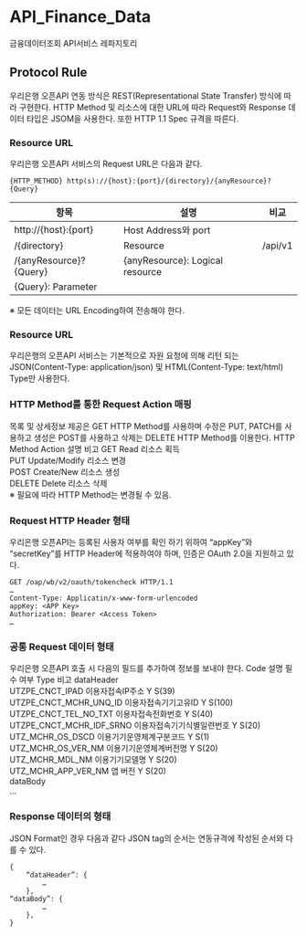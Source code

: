 # API_Finance_Data
금융데이터조회 API서비스 레파지토리





## Protocol Rule
우리은행 오픈API 연동 방식은 REST(Representational State Transfer) 방식에 따라 구현한다. HTTP Method 및 리소스에 대한 URL에 따라 Request와 Response 데이터 타입은 JSOM을 사용한다.
또한 HTTP 1.1 Spec 규격을 따른다.
### Resource URL
우리은행 오픈API 서비스의 Request URL은 다음과 같다.
```
{HTTP_METHOD} http(s)://{host}:{port}/{directory}/{anyResource}?{Query}
```

항목 | 설명 | 비교
---- | ---- | ----
http://{host}:{port} | Host Address와 port | 	
/{directory} | Resource | /api/v1
/{anyResource}?{Query} | {anyResource}: Logical resource
{Query}: Parameter	 | 

※ 모든 데이터는 URL Encoding하여 전송해야 한다.

### Resource URL
우리은행의 오픈API 서비스는 기본적으로 자원 요청에 의해 리턴 되는 JSON(Content-Type: application/json) 및 HTML(Content-Type: text/html) Type만 사용한다.

### HTTP Method를 통한 Request Action 매핑
목록 및 상세정보 제공은 GET HTTP Method를 사용하며 수정은 PUT, PATCH를 사용하고 생성은 POST를 사용하고 삭제는 DELETE HTTP Method를 이용한다.
HTTP Method	Action	설명	비고
GET	Read	리소스 획득	
PUT	Update/Modify	리소스 변경	
POST	Create/New	리소스 생성	
DELETE	Delete	리소스 삭제	
※ 필요에 따라 HTTP Method는 변경될 수 있음.

### Request HTTP Header 형태
우리은행 오픈API는 등록된 사용자 여부를 확인 하기 위하여 “appKey”와 “secretKey”를 HTTP Header에 적용하여야 하며, 인증은 OAuth 2.0을 지원하고 있다.
```
GET /oap/wb/v2/oauth/tokencheck HTTP/1.1
…
Content-Type: Applicatin/x-www-form-urlencoded
appKey: <APP Key>
Authorization: Bearer <Access Token>
…
```

### 공통 Request 데이터 형태
우리은행 오픈API 호출 시 다음의 필드를 추가하여 정보를 보내야 한다.
Code	설명	필수
여부	Type	비고
dataHeader				
	UTZPE_CNCT_IPAD	이용자접속IP주소	Y	S(39)	
	UTZPE_CNCT_MCHR_UNQ_ID	이용자접속기기고유ID	Y	S(100)	
	UTZPE_CNCT_TEL_NO_TXT	이용자접속전화번호	Y	S(40)	
	UTZPE_CNCT_MCHR_IDF_SRNO	이용자접속기기식별일련번호	Y	S(20)	
	UTZ_MCHR_OS_DSCD	이용기기운영체계구분코드	Y	S(1)	
	UTZ_MCHR_OS_VER_NM	이용기기운영체계버전명	Y	S(20)	
	UTZ_MCHR_MDL_NM	이용기기모델명	Y	S(20)	
	UTZ_MCHR_APP_VER_NM	앱 버전	Y	S(20)	
dataBody				
	…				

### Response 데이터의 형태
JSON Format인 경우 다음과 같다 JSON tag의 순서는 연동규격에 작성된 순서와 다를 수 있다.
```
{
    “dataHeader”: {
        …
    },
“dataBody”: {
        …
    },
}
```






